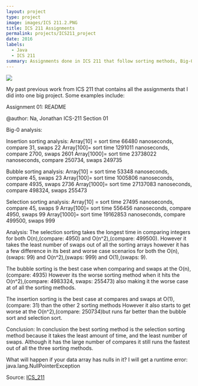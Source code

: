 ```yaml
---
layout: project
type: project
image: images/ICS 211.2.PNG
title: ICS 211 Assignments
permalink: projects/ICS211_project
date: 2016
labels:
  - Java
  - ICS 211
summary: Assignments done in ICS 211 that follow sorting methods, Big-O, and basic algorithms.
---
```

<img class="ui image" src="{{ site.baseurl }}/images/ICS 211.PNG">

My past previous work from ICS 211 that contains all the assignments that I did into one big project. Some examples include:

Assignment 01:
README

@author: Na, Jonathan ICS-211 Section 01

Big-0 analysis:

Insertion sorting analysis:
Array[10] = 	sort time 66480 nanoseconds, 	compare 31, 	swaps 22
Array[100]= 	sort time 1291011 nanoseconds, 	compare 2700, 	swaps 2601
Array[1000]=	sort time 23738022 nanoseconds, compare 250734, swaps 249735

Bubble sorting analysis:
Array[10] = 	sort time 53348 nanoseconds, 	compare 45, 	swaps 23
Array[100]= 	sort time 1005806 nanoseconds, 	compare 4935, 	swaps 2736
Array[1000]=	sort time 27137083 nanoseconds, compare 498324, swaps 255473

Selection sorting analysis:
Array[10] = 	sort time 27495 nanoseconds, 	compare 45, 	swaps 9
Array[100]= 	sort time 556456 nanoseconds, 	compare 4950, 	swaps 99
Array[1000]=	sort time 19162853 nanoseconds, compare 499500, swaps 999

Analysis:
The selection sorting takes the longest time in comparing integers for both O(n),(compare: 4950) 
and O(n^2),(compare: 499500).
However it takes the least number of swaps out of all the sorting arrays however it has a
few difference in its best and worse case scenarios for both the O(n),(swaps: 99) 
and O(n^2),(swaps: 999) and O(1),(swaps: 9).

The bubble sorting is the best case when comparing and swaps at the O(n),(compare: 4935)
However its the worse sorting method when it hits the O(n^2),(compare: 4983324, swaps: 255473) 
also making it the worse case at of all the sorting methods. 

The insertion sorting is the best case at compares and swaps at O(1),(compare: 31) 
than the other 2 sorting methods
However it also starts to get worse at the O(n^2),(compare: 250734)but runs far better 
than the bubble sort and selection sort.

Conclusion:
In conclusion the best sorting method is the selection sorting method because it takes
the least amount of time, and the least number of swaps. Although it has the large number
of compares it still runs the fastest out of all the three sorting methods.


What will happen if your data array has nulls in it?
	I will get a runtime error: java.lang.NullPointerException
 
Source: <a href="https://github.com/jjhna/UHM/tree/master/ICS%20211"><i class="large github icon"></i>ICS_211</a>
